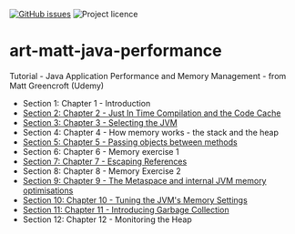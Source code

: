 [![GitHub issues](https://img.shields.io/github/issues/artshishkin/art-matt-java-performance)](https://github.com/artshishkin/art-matt-java-performance/issues)
![Project licence][licence]

# art-matt-java-performance
Tutorial - Java Application Performance and Memory Management - from Matt Greencroft (Udemy)

- Section 1: Chapter 1 - Introduction
- [Section 2: Chapter 2 - Just In Time Compilation and the Code Cache](performance-example-01/README.md)
- [Section 3: Chapter 3 - Selecting the JVM](performance-example-01/README.md#section-3-chapter-3---selecting-the-jvm)
- Section 4: Chapter 4 - How memory works - the stack and the heap
- [Section 5: Chapter 5 - Passing objects between methods](exploring-memory/README.md)
- Section 6: Chapter 6 - Memory exercise 1
- [Section 7: Chapter 7 - Escaping References](escaping-references/README.md)
- Section 8: Chapter 8 - Memory Exercise 2
- [Section 9: Chapter 9 - The Metaspace and internal JVM memory optimisations](exploring-strings/README.md)
- [Section 10: Chapter 10 - Tuning the JVM's Memory Settings](exploring-strings/README.md)
- [Section 11: Chapter 11 - Introducing Garbage Collection](introducing-garbage-collection/README.md)
- Section 12: Chapter 12 - Monitoring the Heap

[licence]: https://img.shields.io/github/license/artshishkin/art-matt-java-performance.svg
